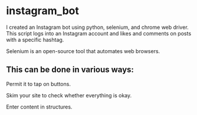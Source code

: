 # instagram_bot
I created an Instagram bot using python, selenium, and chrome web driver. 
This script logs into an Instagram account and likes and comments on posts with a specific hashtag.

Selenium is an open-source tool that automates web browsers.

## This can be done in various ways:

Permit it to tap on buttons.

Skim your site to check whether everything is okay.

Enter content in structures.
